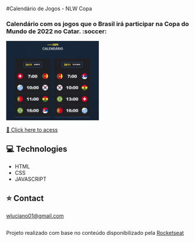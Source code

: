 #Calendário de Jogos - NLW Copa
<h3>Calendário com os jogos que o Brasil irá participar na Copa do Mundo de 2022 no Catar. :soccer:</h3>

<a href="https://wictorluciano.github.io/NLW-Copa/"><img src="./assets/imgs/readme.png" width="250px"></a>

[🔗 Click here to acess](https://wictorluciano.github.io/NLW-Copa/)

## 💻 Technologies

- HTML
- CSS
- JAVASCRIPT

## ⭐ Contact

wluciano01@gmail.com


## 

Projeto realizado com base no conteúdo disponibilizado pela 
<a href="https://www.rocketseat.com.br/" target="_blank">Rocketseat</a>
